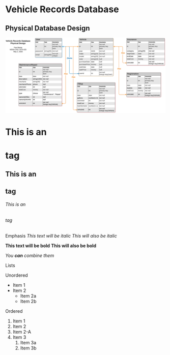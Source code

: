 # Vehicle Records Database

## Physical Database Design

![Physical Database Design](VehicleRecordsDatabase.png)





# This is an <h1> tag
## This is an <h2> tag
###### This is an <h6> tag
  
Emphasis
*This text will be italic*
_This will also be italic_

**This text will be bold**
__This will also be bold__

_You **can** combine them_

Lists

Unordered
* Item 1
* Item 2
  * Item 2a
  * Item 2b

Ordered
1. Item 1
1. Item 2
1. Item 2-A
1. Item 3
   1. Item 3a
   1. Item 3b
